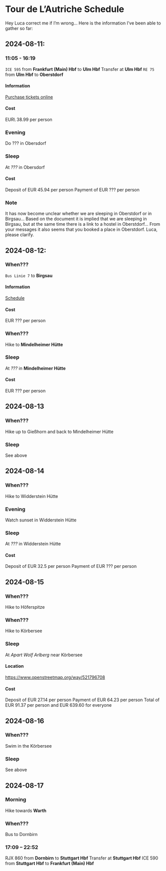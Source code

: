 # Tour de L’Autriche Schedule

Hey Luca correct me if I’m wrong... Here is the information I’ve been able to gather so far:


## 2024-08-11:

### 11:05 - 16:19
`ICE 595` from **Frankfurt (Main) Hbf** to **Ulm Hbf**
Transfer at **Ulm Hbf**
`RE 75` from **Ulm Hbf** to **Oberstdorf**
#### Information
[Purchase tickets online](https://int.bahn.de/en/buchung/start?vbid=8926112d-fd3e-462a-9497-fa3aeb4dc072)
#### Cost
EUR\ 38.99 per person

### Evening
Do ??? in Obersdorf

### Sleep
At *???* in Obersdorf
#### Cost
Deposit of EUR&nbsp;45.94 per person
Payment of EUR&nbsp;??? per person

### Note
It has now become unclear whether we are sleeping in Oberstdorf or in Birgsau... Based on the document it is implied that we are sleeping in Birgsau, but at the same time there is a link to a hostel in Oberstdorf... From your messages it also seems that you booked a place in Oberstdorf. Luca, please clarify.


## 2024-08-12:

### When???
`Bus Linie 7` to **Birgsau**
#### Information
[Schedule](https://www.mona-allgaeu.de/fileadmin/user_upload/Gemeinde-Fahrplaene/MOA_PF-Oberstdorf.pdf)
#### Cost
EUR&nbsp;??? per person

### When???
Hike to **Mindelheimer Hütte**

### Sleep
At *???* in **Mindelheimer Hütte**
#### Cost
EUR&nbsp;??? per person


## 2024-08-13

### When???
Hike up to Gießhorn and back to Mindelheimer Hütte

### Sleep
See above


## 2024-08-14

### When???
Hike to Widderstein Hütte

### Evening
Watch sunset in Widderstein Hütte

### Sleep
At *???* in Widderstein Hütte
#### Cost
Deposit of EUR&nbsp;32.5 per person
Payment of EUR&nbsp;??? per person


## 2024-08-15

### When???
Hike to Höferspitze

### When???
Hike to Körbersee

### Sleep
At *Apart Wolf Arlberg* near Körbersee
#### Location
https://www.openstreetmap.org/way/521796708
#### Cost
Deposit of EUR&nbsp;27.14 per person
Payment of EUR&nbsp;64.23 per person
Total of EUR&nbsp;91.37 per person and EUR&nbsp;639.60 for everyone


## 2024-08-16

### When???
Swim in the Körbersee

### Sleep
See above


## 2024-08-17

### Morning
Hike towards **Warth**

### When???
Bus to Dornbirn

### 17:09 – 22:52
RJX 860 from **Dornbirn** to **Stuttgart Hbf**
Transfer at **Stuttgart Hbf**
ICE 590 from **Stuttgart Hbf** to **Frankfurt (Main) Hbf**
